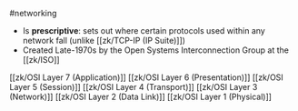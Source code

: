 #networking 

- Is **prescriptive**: sets out where certain protocols used within any network fall (unlike [[zk/TCP-IP (IP Suite)]])
- Created Late-1970s by the Open Systems Interconnection Group at the [[zk/ISO]]

[[zk/OSI Layer 7 (Application)]]
[[zk/OSI Layer 6 (Presentation)]]
[[zk/OSI Layer 5 (Session)]]
[[zk/OSI Layer 4 (Transport)]]
[[zk/OSI Layer 3 (Network)]]
[[zk/OSI Layer 2 (Data Link)]]
[[zk/OSI Layer 1 (Physical)]]